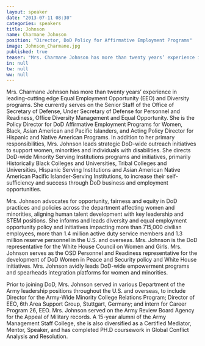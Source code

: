 ```yaml
---
layout: speaker
date: "2013-07-11 08:30"
categories: speakers
title: Johnson
name: Charmane Johnson
position: "Director, DoD Policy for Affirmative Employment Programs"
image: Johnson_Charmane.jpg
published: true
teaser: "Mrs. Charmane Johnson has more than twenty years’ experience in leading-cutting edge Equal Employment Opportunity (EEO) and Diversity programs"
in: null
tw: null
ww: null
---
```

Mrs. Charmane Johnson has more than twenty years’ experience in leading-cutting edge Equal Employment Opportunity (EEO) and Diversity programs.  She currently serves on the Senior Staff of the Office of Secretary of Defense, Under Secretary of Defense for Personnel and Readiness, Office Diversity Management and Equal Opportunity.  She is the Policy Director for DoD Affirmative Employment Programs for Women, Black, Asian American and Pacific Islanders, and Acting Policy Director for Hispanic and Native American Programs.  In addition to her primary responsibilities, Mrs. Johnson leads strategic DoD-wide outreach initiatives to support women, minorities and individuals with disabilities.  She directs DoD-wide Minority Serving Institutions programs and initiatives, primarily Historically Black Colleges and Universities, Tribal Colleges and Universities, Hispanic Serving Institutions and Asian American Native American Pacific Islander-Serving Institutions, to increase their self-sufficiency and success through DoD business and employment opportunities.   

Mrs. Johnson advocates for opportunity, fairness and equity in DoD practices and policies across the department affecting women and minorities, aligning human talent development with key leadership and STEM positions.  She informs and leads diversity and equal employment opportunity policy and initiatives impacting more than 715,000 civilian employees, more than 1.4 million active duty service members and 1.3 million reserve personnel in the U.S. and overseas.  Mrs. Johnson is the DoD representative for the White House Council on Women and Girls.  Mrs. Johnson serves as the OSD Personnel and Readiness representative for the development of DoD Women in Peace and Security policy and White House initiatives.  Mrs. Johnson avidly leads DoD-wide empowerment programs and spearheads integration platforms for women and minorities.  

Prior to joining DoD, Mrs. Johnson served in various Department of the Army leadership positions throughout the U.S. and overseas, to include Director for the Army-Wide Minority College Relations Program; Director of EEO, 6th Area Support Group, Stuttgart, Germany; and intern for Career Program 26, EEO.  Mrs. Johnson served on the Army Review Board Agency for the Appeal of Military records.  A 15-year alumni of the Army Management Staff College, she is also diversified as a Certified Mediator, Mentor, Speaker, and has completed PH.D coursework in Global Conflict Analysis and Resolution.      
